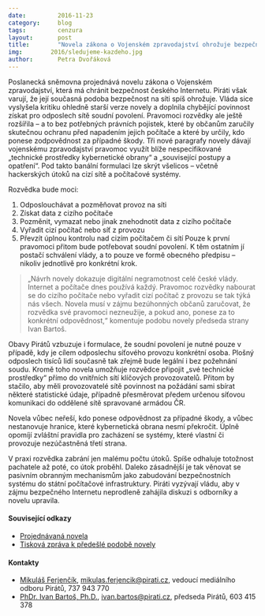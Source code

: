 ```yaml
---
date:         2016-11-23
category:     blog
tags:         cenzura
layout:       post
title:        "Novela zákona o Vojenském zpravodajství ohrožuje bezpečnost českého Internetu." 
img:        2016/sledujeme-kazdeho.jpg
author:       Petra Dvořáková
---
```


Poslanecká sněmovna projednává novelu zákona o Vojenském zpravodajství, která má chránit bezpečnost českého Internetu. Piráti však varují, že její současná podoba bezpečnost na síti spíš ohrožuje. Vláda sice vyslyšela kritiku ohledně starší verze novely a doplnila chybějící povinnost získat pro odposlech sítě soudní povolení. Pravomoci rozvědky ale ještě rozšířila – a to bez potřebných právních pojistek, které by občanům zaručily skutečnou ochranu před napadením jejich počítače a které by určily, kdo ponese zodpovědnost za případné škody. Tři nové paragrafy novely dávají vojenskému zpravodajství pravomoc využít blíže nespecifikované „technické prostředky kybernetické obrany“ a „související postupy a opatření“. Pod takto banální formulaci lze skrýt všelicos – včetně hackerských útoků na cizí sítě a počítačové systémy.

Rozvědka bude moci:

1. Odposlouchávat a pozměňovat provoz na síti
2. Získat data z cizího počítače
3. Pozměnit, vymazat nebo jinak znehodnotit data z cizího počítače
4. Vyřadit cizí počítač nebo síť z provozu
5. Převzít úplnou kontrolu nad cizím počítačem či sítí
Pouze k první pravomoci přitom bude potřebovat soudní povolení. K těm ostatním jí postačí schválení vlády, a to pouze ve formě obecného předpisu – nikoliv jednotlivě pro konkrétní krok.

> „Návrh novely dokazuje digitální negramotnost celé české vlády. Internet a počítače dnes používá každý. Pravomoc rozvědky nabourat se do cizího počítače nebo vyřadit cizí počítač z provozu se tak týká nás všech. Novela musí v zájmu bezúhonných občanů zaručovat, že rozvědka své pravomoci nezneužije, a pokud ano, ponese za to konkrétní odpovědnost,“ komentuje podobu novely předseda strany Ivan Bartoš.

Obavy Pirátů vzbuzuje i formulace, že soudní povolení je nutné pouze v případě, kdy je cílem odposlechu síťového provozu konkrétní osoba. Plošný odposlech tisíců lidí současně tak zřejmě bude legální i bez požehnání soudu. Kromě toho novela umožňuje rozvědce připojit „své technické prostředky“ přímo do vnitřních sítí klíčových provozovatelů. Přitom by stačilo, aby měli provozovatelé sítě povinnost na požádání sami sbírat některé statistické údaje, případně přesměrovat předem určenou síťovou komunikaci do oddělené sítě spravované armádou ČR.

Novela vůbec neřeší, kdo ponese odpovědnost za případné škody, a vůbec nestanovuje hranice, které kybernetická obrana nesmí překročit. Úplně opomíjí zvláštní pravidla pro zacházení se systémy, které vlastní či provozuje nezúčastněná třetí strana.

V praxi rozvědka zabrání jen malému počtu útoků. Spíše odhaluje totožnost pachatele až poté, co útok proběhl. Daleko zásadnější je tak věnovat se pasivním obranným mechanismům jako zabudování bezpečnostních systému do státní počítačové infrastruktury. Piráti vyzývají vládu, aby v zájmu bezpečného Internetu neprodleně zahájila diskuzi s odborníky a novelu upravila.

#### Související odkazy

* [Projednávaná novela](http://www.psp.cz/sqw/text/tiskt.sqw?O=7&CT=931&CT1=0)
* [Tisková zpráva k předešlé podobě novely](https://www.pirati.cz/tiskove-zpravy/dalsi_pokus_o_omezovani_soukromi_obcanu_zpravodajci_chteji_pravomoc_neomezene_sledovat_internetovy_provoz_-_bez_povoleni_soudu)

#### Kontakty

* [Mikuláš Ferjenčík](https://www.pirati.cz/lide/mikulas_ferjencik), [mikulas.ferjencik@pirati.cz](mailto:mikulas.ferjencik@pirati.cz), vedoucí mediálního odboru Pirátů, 737 943 770
* [PhDr. Ivan Bartoš, Ph.D.](https://www.pirati.cz/lide/ivan_bartos), [ivan.bartos@pirati.cz](mailto:ivan.bartos@pirati.cz), předseda Pirátů, 603 415 378
